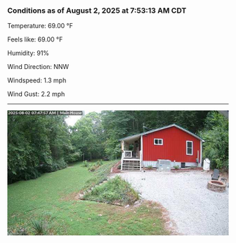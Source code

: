 ### Conditions as of August 2, 2025 at 7:53:13 AM CDT 

Temperature: 69.00 &deg;F

Feels like: 69.00 &deg;F

Humidity: 91%

Wind Direction: NNW

Windspeed: 1.3 mph

Wind Gust: 2.2 mph

---

<img src="./images/latest.jpeg"/>

